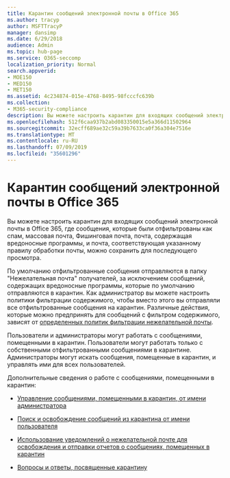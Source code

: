 ```yaml
---
title: Карантин сообщений электронной почты в Office 365
ms.author: tracyp
author: MSFTTracyP
manager: dansimp
ms.date: 6/29/2018
audience: Admin
ms.topic: hub-page
ms.service: O365-seccomp
localization_priority: Normal
search.appverid:
- MOE150
- MED150
- MET150
ms.assetid: 4c234874-015e-4768-8495-98fcccfc639b
ms.collection:
- M365-security-compliance
description: Вы можете настроить карантин для входящих сообщений электронной почты в Office 365, где входящие сообщения электронной почты, которые были отфильтрованы как спам, массовые, фишинговую почту и вредоносные программы, можно хранить для последующего просмотра.
ms.openlocfilehash: 512f6caa937b2abd083350015e5a366d11502964
ms.sourcegitcommit: 32ecff689ae32c59a39b7633ca0f36a304e7516e
ms.translationtype: MT
ms.contentlocale: ru-RU
ms.lasthandoff: 07/09/2019
ms.locfileid: "35601296"
---
```

# <a name="quarantine-email-messages-in-office-365"></a>Карантин сообщений электронной почты в Office 365

Вы можете настроить карантин для входящих сообщений электронной почты в Office 365, где сообщения, которые были отфильтрованы как спам, массовая почта, Фишинговая почта, почта, содержащая вредоносные программы, и почта, соответствующая указанному правилу обработки почты, можно сохранить для последующего просмотра.
  
По умолчанию отфильтрованные сообщения отправляются в папку "Нежелательная почта" получателей, за исключением сообщений, содержащих вредоносные программы, которые по умолчанию отправляются в карантин. Как администратор вы можете настроить политики фильтрации содержимого, чтобы вместо этого вы отправляли все отфильтрованные сообщения на карантин. Различные действия, которые можно предпринять для сообщений с фильтром содержимого, зависят от [определенных политик фильтрации нежелательной почты](https://go.microsoft.com/fwlink/?LinkId=799736).
  
Пользователи и администраторы могут работать с сообщениями, помещенными в карантин. Пользователи могут работать только с собственными отфильтрованными сообщениями в карантине. Администраторы могут искать сообщения, помещенные в карантин, и управлять ими для всех пользователей.
  
Дополнительные сведения о работе с сообщениями, помещенными в карантин:
  
- [Управление сообщениями, помещенными в карантин, от имени администратора](manage-quarantined-messages-and-files.md)
    
- [Поиск и освобождение сообщений из карантина от имени пользователя](find-and-release-quarantined-messages-as-a-user.md)
    
- [Использование уведомлений о нежелательной почте для освобождения и отправки отчетов о сообщениях, помещенных в карантин](use-spam-notifications-to-release-and-report-quarantined-messages.md)
    
- [Вопросы и ответы, посвященные карантину](quarantine-faq.md)
    

